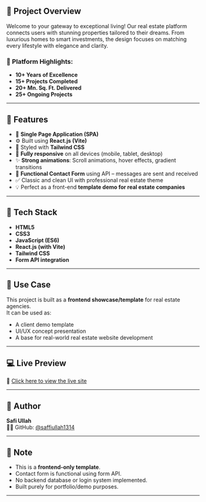 ## 🌟 Project Overview

Welcome to your gateway to exceptional living! Our real estate platform connects users with stunning properties tailored to their dreams. From luxurious homes to smart investments, the design focuses on matching every lifestyle with elegance and clarity.

### 🧾 Platform Highlights:
- **10+ Years of Excellence**  
- **15+ Projects Completed**  
- **20+ Mn. Sq. Ft. Delivered**  
- **25+ Ongoing Projects**

---

## 🚀 Features

- 🧭 **Single Page Application (SPA)**  
- ⚙️ Built using **React.js (Vite)**  
- 🎨 Styled with **Tailwind CSS**  
- 📱 **Fully responsive** on all devices (mobile, tablet, desktop)  
- ✨ **Strong animations**: Scroll animations, hover effects, gradient transitions  
- 💌 **Functional Contact Form** using API – messages are sent and received  
- ✅ Classic and clean UI with professional real estate theme  
- 💡 Perfect as a front-end **template demo for real estate companies**

---

## 🔧 Tech Stack

- **HTML5**
- **CSS3**
- **JavaScript (ES6)**
- **React.js (with Vite)**
- **Tailwind CSS**
- **Form API integration**

---

## 🎯 Use Case

This project is built as a **frontend showcase/template** for real estate agencies.  
It can be used as:
- A client demo template  
- UI/UX concept presentation  
- A base for real-world real estate website development

---

## 💻 Live Preview

🔗 [Click here to view the live site](https://saffiullah1314.github.io/Real-Estate-Single-Page-Responsive-Website/) <!-- Replace with actual deployment link -->

---

## 🙌 Author

**Safi Ullah**  
👨‍💻 GitHub: [@saffiullah1314](https://github.com/saffiullah1314)

---

## 📌 Note

- This is a **frontend-only template**.
- Contact form is functional using form API.
- No backend database or login system implemented.
- Built purely for portfolio/demo purposes.

---

